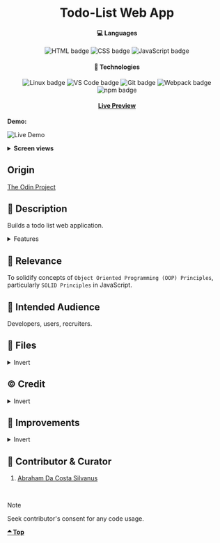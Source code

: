 <div align='center'>
    <h1>Todo-List Web App</h1>
    <h4>💻 Languages</h4>
    <img src="https://img.shields.io/badge/HTML5-E34F26?style=for-the-badge&logo=html5&logoColor=white" alt="HTML badge">
    <img src="https://img.shields.io/badge/CSS3-1572B6?style=for-the-badge&logo=css3&logoColor=white" alt="CSS badge">
    <img src="https://img.shields.io/badge/JavaScript-F7DF1E?style=for-the-badge&logo=javascript&logoColor=black" alt="JavaScript badge">
    <h4>🔧 Technologies</h4>
    <img src="https://img.shields.io/badge/Linux-FCC624?style=for-the-badge&logo=linux&logoColor=black" alt="Linux badge">
    <img src="https://img.shields.io/badge/VS_Code-007ACC?style=for-the-badge&logo=visual-studio-code&logoColor=white" alt="VS Code badge">
    <img src="https://img.shields.io/badge/Git-F05032?style=for-the-badge&logo=git&logoColor=white" alt="Git badge">
    <img src="https://img.shields.io/badge/Webpack-8DD6F9?style=for-the-badge&logo=webpack&logoColor=black" alt="Webpack badge">
    <img src="https://img.shields.io/badge/npm-CB3837?style=for-the-badge&logo=npm&logoColor=white" alt="npm badge">
    <h4><a href="https://asdacosta.github.io/todo-list/">Live Preview</a></h4>
</div>

**Demo:**

![Live Demo](./todo-demo.gif)

<details>

**<summary>Screen views</summary>**

**Desktop View:**
<br>
**Mobile View:**
</details>

## Origin
[The Odin Project](https://www.theodinproject.com/)

## 📝 Description
Builds a todo list web application.
<details>
<summary>Features</summary>

* Create and delete tasks effortlessly.
* Set deadlines for tasks.
* Add description to tasks.
* Sort task in any category.
* Check a task to indicate as done.
* Maximum of 5 tasks per section.
* Choose different background colors in Settings.
* Throw error for empty task or past date/time.

</details>

## 🎯 Relevance
To solidify concepts of `Object Oriented Programming (OOP) Principles`, particularly `SOLID Principles` in JavaScript. 

## 👥 Intended Audience
Developers, users, recruiters.

## 📂 Files
<details>
<summary>Invert</summary>

| File | Description |
| - | - |
|`src/*`| Source files that are bundled into the output directory `dist/`.|
|`src/index.js`| The main JavaScript entry point that bundling begins.|
|`dist/*`| Output files from bundling of files in directory `src/`.|
|`dist/main.js`| Main JavaScript output file that contains the bundled JavaScript code. Code is minified and optimized for deployment (Due to mode set to production in webpack config). |
|`algorithm.txt`| Contains JavaScript algorithm for some few part of entire code.|
|`webpack.config.js`| Configuration file for webpack. It enables the bundling of different assets.|
|`package*`| Contains details of project and dependencies versions.|
</details>

## ©️ Credit
<details>
<summary>Invert</summary>

| File | Description |
| - | - |
|`src/imgs/checklist.png`| Icon created by Graphics Plazza on [Flaticon](https://www.flaticon.com/free-icons/).|
|`src/imgs/*.svg`| Icons from [Material Design Icons](https://pictogrammers.com/library/mdi/).|

</details>

## 🔄 Improvements
<details>
<summary>Invert</summary>

- [ ] Add date icon to be able to select date from calender.
- [ ] Add local storage for todos; continue in commented code in `src/storage.js`.
- [ ] Add edit icon to tasks. (Dialog should popup with contents and legend of Edit Task instead of task number)
- [ ] Make dialog have an exit 'X' at top to be able to cancel task. (You might need to replace dialog with another element, say div)
- [ ] When user returns to page, indicate previously selected color from local storage with border in settings. 
- [ ] Checked task should reflect in all categories it's in and it should be at the bottom. (Might need to replace checkbox input with <div> or another element and style as a check box).
- [ ] Add priority rank in form and indicate it on the task with a small box.
- [ ] Make website responsive in all screen sizes.
- [ ] Add a choice in settings to pick a random color for user.

</details>

## 👤 Contributor & Curator
1. [Abraham Da Costa Silvanus](https://github.com/asdacosta) 

<br>

> [!NOTE]
> Seek contributor's consent for any code usage.

**[🞁 Top](#origin)**
